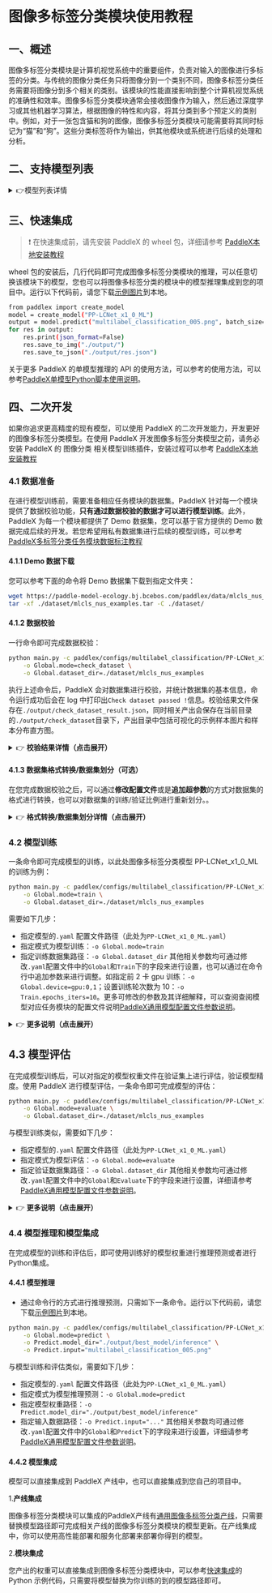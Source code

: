 # 图像多标签分类模块使用教程

## 一、概述
图像多标签分类模块是计算机视觉系统中的重要组件，负责对输入的图像进行多标签的分类。与传统的图像分类任务只将图像分到一个类别不同，图像多标签分类任务需要将图像分到多个相关的类别。该模块的性能直接影响到整个计算机视觉系统的准确性和效率。图像多标签分类模块通常会接收图像作为输入，然后通过深度学习或其他机器学习算法，根据图像的特性和内容，将其分类到多个预定义的类别中。例如，对于一张包含猫和狗的图像，图像多标签分类模块可能需要将其同时标记为“猫”和“狗”。这些分类标签将作为输出，供其他模块或系统进行后续的处理和分析。

## 二、支持模型列表

<details>
   <summary> 👉模型列表详情</summary>

<table>
  <tr>
    <th>模型</th>
    <th>mAP(%)</th>
    <th>模型存储大小 (M)</th>
    <th>介绍</th>
  </tr>
  <tr>
    <td>CLIP_vit_base_patch16_448_ML</td>
    <td>89.15</td>
    <td>325.6 M</td>
    <td>CLIP_ML是一种基于CLIP的图像多标签分类模型，通过结合ML-Decoder，显著提升了模型在图像多标签分类任务上的准确性。</td>
  </tr>
  <tr>
    <td>PP-HGNetV2-B0_ML</td>
    <td>80.98</td>
    <td>39.6 M</td>
    <td rowspan="3">PP-HGNetV2_ML是一种基于PP-HGNetV2的图像多标签分类模型，通过结合ML-Decoder，显著提升了模型在图像多标签分类任务上的准确性。</td>
  </tr>
  <tr>
    <td>PP-HGNetV2-B4_ML</td>
    <td>87.96</td>
    <td>88.5 M</td>
  </tr>
  <tr>
    <td>PP-HGNetV2-B6_ML</td>
    <td>91.25</td>
    <td>286.0 M</td>
  </tr>
  <tr>
    <td>PP-LCNet_x1_0_ML</td>
    <td>77.96</td>
    <td>29.4 M</td>
    <td>PP-LCNet_ML是一种基于PP-LCNet的图像多标签分类模型，通过结合ML-Decoder，显著提升了模型在图像多标签分类任务上的准确性。</td>
  </tr>
  <tr>
    <td>ResNet50_ML</td>
    <td>83.50</td>
    <td>108.9 M</td>
    <td>ResNet50_ML是一种基于ResNet50的图像多标签分类模型，通过结合ML-Decoder，显著提升了模型在图像多标签分类任务上的准确性。</td>
  </tr>
</table>


**注：以上精度指标为[COCO2017](https://cocodataset.org/#home)的多标签分类任务mAP。**
</details>

## 三、快速集成
> ❗ 在快速集成前，请先安装 PaddleX 的 wheel 包，详细请参考 [PaddleX本地安装教程](../../../installation/installation.md)

wheel 包的安装后，几行代码即可完成图像多标签分类模块的推理，可以任意切换该模块下的模型，您也可以将图像多标签分类的模块中的模型推理集成到您的项目中。运行以下代码前，请您下载[示例图片](https://paddle-model-ecology.bj.bcebos.com/paddlex/imgs/demo_image/multilabel_classification_005.png)到本地。

```bash
from paddlex import create_model
model = create_model("PP-LCNet_x1_0_ML")
output = model.predict("multilabel_classification_005.png", batch_size=1)
for res in output:
    res.print(json_format=False)
    res.save_to_img("./output/")
    res.save_to_json("./output/res.json")
```
关于更多 PaddleX 的单模型推理的 API 的使用方法，可以参考的使用方法，可以参考[PaddleX单模型Python脚本使用说明](../../instructions/model_python_API.md)。

## 四、二次开发
如果你追求更高精度的现有模型，可以使用 PaddleX 的二次开发能力，开发更好的图像多标签分类模型。在使用 PaddleX 开发图像多标签分类模型之前，请务必安装 PaddleX 的 图像分类 相关模型训练插件，安装过程可以参考 [PaddleX本地安装教程](../../../installation/installation.md)

### 4.1 数据准备
在进行模型训练前，需要准备相应任务模块的数据集。PaddleX 针对每一个模块提供了数据校验功能，**只有通过数据校验的数据才可以进行模型训练**。此外，PaddleX 为每一个模块都提供了 Demo 数据集，您可以基于官方提供的 Demo 数据完成后续的开发。若您希望用私有数据集进行后续的模型训练，可以参考[PaddleX多标签分类任务模块数据标注教程](../../../data_annotations/cv_modules/ml_classification.md)

#### 4.1.1 Demo 数据下载
您可以参考下面的命令将 Demo 数据集下载到指定文件夹：

```bash
wget https://paddle-model-ecology.bj.bcebos.com/paddlex/data/mlcls_nus_examples.tar -P ./dataset
tar -xf ./dataset/mlcls_nus_examples.tar -C ./dataset/
```
#### 4.1.2 数据校验
一行命令即可完成数据校验：

```bash
python main.py -c paddlex/configs/multilabel_classification/PP-LCNet_x1_0_ML.yaml \
    -o Global.mode=check_dataset \
    -o Global.dataset_dir=./dataset/mlcls_nus_examples
```
执行上述命令后，PaddleX 会对数据集进行校验，并统计数据集的基本信息，命令运行成功后会在 log 中打印出`Check dataset passed !`信息。校验结果文件保存在`./output/check_dataset_result.json`，同时相关产出会保存在当前目录的`./output/check_dataset`目录下，产出目录中包括可视化的示例样本图片和样本分布直方图。

<details>
  <summary>👉 <b>校验结果详情（点击展开）</b></summary>

校验结果文件具体内容为：

```bash
{
  "done_flag": true,
  "check_pass": true,
  "attributes": {
    "label_file": "../../dataset/mlcls_nus_examples/label.txt",
    "num_classes": 33,
    "train_samples": 17463,
    "train_sample_paths": [
      "check_dataset/demo_img/0543_4338693.jpg",
      "check_dataset/demo_img/0272_347806939.jpg",
      "check_dataset/demo_img/0069_2291994812.jpg",
      "check_dataset/demo_img/0012_1222850604.jpg",
      "check_dataset/demo_img/0238_53773041.jpg",
      "check_dataset/demo_img/0373_541261977.jpg",
      "check_dataset/demo_img/0567_519506868.jpg",
      "check_dataset/demo_img/0023_289621557.jpg",
      "check_dataset/demo_img/0581_484524659.jpg",
      "check_dataset/demo_img/0325_120753036.jpg"
    ],
    "val_samples": 17463,
    "val_sample_paths": [
      "check_dataset/demo_img/0546_130758157.jpg",
      "check_dataset/demo_img/0284_2230710138.jpg",
      "check_dataset/demo_img/0090_1491261559.jpg",
      "check_dataset/demo_img/0013_392798436.jpg",
      "check_dataset/demo_img/0246_2248376356.jpg",
      "check_dataset/demo_img/0377_1349296474.jpg",
      "check_dataset/demo_img/0570_2457645006.jpg",
      "check_dataset/demo_img/0027_309333946.jpg",
      "check_dataset/demo_img/0584_132639537.jpg",
      "check_dataset/demo_img/0329_206031527.jpg"
    ]
  },
  "analysis": {
    "histogram": "check_dataset/histogram.png"
  },
  "dataset_path": "./dataset/mlcls_nus_examples",
  "show_type": "image",
  "dataset_type": "MLClsDataset"
}
```
上述校验结果中，check_pass 为 True 表示数据集格式符合要求，其他部分指标的说明如下：

* `attributes.num_classes`：该数据集类别数为 33；
* `attributes.train_samples`：该数据集训练集样本数量为 17463；
* `attributes.val_samples`：该数据集验证集样本数量为 17463；
* `attributes.train_sample_paths`：该数据集训练集样本可视化图片相对路径列表；
* `attributes.val_sample_paths`：该数据集验证集样本可视化图片相对路径列表；


另外，数据集校验还对数据集中所有类别的样本数量分布情况进行了分析，并绘制了分布直方图（histogram.png）： 

![](https://raw.githubusercontent.com/cuicheng01/PaddleX_doc_images/main/images/modules/ml_classification/01.png)
</details>

#### 4.1.3 数据集格式转换/数据集划分（可选）
在您完成数据校验之后，可以通过**修改配置文件**或是**追加超参数**的方式对数据集的格式进行转换，也可以对数据集的训练/验证比例进行重新划分。。

<details>
  <summary>👉 <b>格式转换/数据集划分详情（点击展开）</b></summary>

**（1）数据集格式转换**

图像多标签分类支持 `COCO`格式的数据集转换为 `MLClsDataset`格式，数据集格式转换的参数可以通过修改配置文件中 `CheckDataset` 下的字段进行设置，配置文件中部分参数的示例说明如下：

* `CheckDataset`:
  * `convert`:
    * `enable`: 是否进行数据集格式转换，图像多标签分类支持 `COCO`格式的数据集转换为 `MLClsDataset`格式，默认为 `False`;
    * `src_dataset_type`: 如果进行数据集格式转换，则需设置源数据集格式，默认为 `null`，可选值为 `COCO` ；
  
例如，您想将`COCO`格式的数据集转换为 `MLClsDataset`格式，则需将配置文件修改为：

```bash
cd /path/to/paddlex
wget https://paddle-model-ecology.bj.bcebos.com/paddlex/data/det_coco_examples.tar -P ./dataset
tar -xf ./dataset/det_coco_examples.tar -C ./dataset/
```
```bash
......
CheckDataset:
  ......
  convert: 
    enable: True
    src_dataset_type: COCO
  ......
```
随后执行命令：

```bash
python main.py -c paddlex/configs/multilabel_classification/PP-LCNet_x1_0_ML.yaml \
    -o Global.mode=check_dataset \
    -o Global.dataset_dir=./dataset/det_coco_examples 
```
数据转换执行之后，原有标注文件会被在原路径下重命名为 `xxx.bak`。

以上参数同样支持通过追加命令行参数的方式进行设置：

```bash
python main.py -c paddlex/configs/multilabel_classification/PP-LCNet_x1_0_ML.yaml \
    -o Global.mode=check_dataset \
    -o Global.dataset_dir=./dataset/det_coco_examples \
    -o CheckDataset.convert.enable=True \
    -o CheckDataset.convert.src_dataset_type=COCO
```
**（2）数据集划分**

数据集划分的参数可以通过修改配置文件中 `CheckDataset` 下的字段进行设置，配置文件中部分参数的示例说明如下：

* `CheckDataset`:
  * `split`:
    * `enable`: 是否进行重新划分数据集，为 `True` 时进行数据集格式转换，默认为 `False`；
    * `train_percent`: 如果重新划分数据集，则需要设置训练集的百分比，类型为 0-100 之间的任意整数，需要保证和 `val_percent` 值加和为 100；
    * `val_percent`: 如果重新划分数据集，则需要设置验证集的百分比，类型为 0-100 之间的任意整数，需要保证和 `train_percent` 值加和为 100；

例如，您想重新划分数据集为 训练集占比 90%、验证集占比 10%，则需将配置文件修改为：

```bash
......
CheckDataset:
  ......
  split:
    enable: True
    train_percent: 90
    val_percent: 10
  ......
```
随后执行命令：

```bash
python main.py -c paddlex/configs/multilabel_classification/PP-LCNet_x1_0_ML.yaml \
    -o Global.mode=check_dataset \
    -o Global.dataset_dir=./dataset/det_coco_examples 
```
数据划分执行之后，原有标注文件会被在原路径下重命名为 `xxx.bak`。

以上参数同样支持通过追加命令行参数的方式进行设置：

```bash
python main.py -c paddlex/configs/multilabel_classification/PP-LCNet_x1_0_ML.yaml \
    -o Global.mode=check_dataset \
    -o Global.dataset_dir=./dataset/det_coco_examples \
    -o CheckDataset.split.enable=True \
    -o CheckDataset.split.train_percent=90 \
    -o CheckDataset.split.val_percent=10
```
</details>

### 4.2 模型训练
一条命令即可完成模型的训练，以此处图像多标签分类模型 PP-LCNet_x1_0_ML 的训练为例：

```bash
python main.py -c paddlex/configs/multilabel_classification/PP-LCNet_x1_0_ML.yaml \
    -o Global.mode=train \
    -o Global.dataset_dir=./dataset/mlcls_nus_examples
```
需要如下几步：

* 指定模型的`.yaml` 配置文件路径（此处为`PP-LCNet_x1_0_ML.yaml`）
* 指定模式为模型训练：`-o Global.mode=train`
* 指定训练数据集路径：`-o Global.dataset_dir`
其他相关参数均可通过修改`.yaml`配置文件中的`Global`和`Train`下的字段来进行设置，也可以通过在命令行中追加参数来进行调整。如指定前 2 卡 gpu 训练：`-o Global.device=gpu:0,1`；设置训练轮次数为 10：`-o Train.epochs_iters=10`。更多可修改的参数及其详细解释，可以查阅查阅模型对应任务模块的配置文件说明[PaddleX通用模型配置文件参数说明](../../instructions/config_parameters_common.md)。

<details>
  <summary>👉 <b>更多说明（点击展开）</b></summary>

* 模型训练过程中，PaddleX 会自动保存模型权重文件，默认为`output`，如需指定保存路径，可通过配置文件中 `-o Global.output` 字段进行设置。
* PaddleX 对您屏蔽了动态图权重和静态图权重的概念。在模型训练的过程中，会同时产出动态图和静态图的权重，在模型推理时，默认选择静态图权重推理。
* 训练其他模型时，需要的指定相应的配置文件，模型和配置的文件的对应关系，可以查阅[PaddleX模型列表（CPU/GPU）](../../../support_list/models_list.md)。
在完成模型训练后，所有产出保存在指定的输出目录（默认为`./output/`）下，通常有以下产出：

* `train_result.json`：训练结果记录文件，记录了训练任务是否正常完成，以及产出的权重指标、相关文件路径等；
* `train.log`：训练日志文件，记录了训练过程中的模型指标变化、loss 变化等；
* `config.yaml`：训练配置文件，记录了本次训练的超参数的配置；
* `.pdparams`、`.pdema`、`.pdopt.pdstate`、`.pdiparams`、`.pdmodel`：模型权重相关文件，包括网络参数、优化器、EMA、静态图网络参数、静态图网络结构等；
</details>

## **4.3 模型评估**
在完成模型训练后，可以对指定的模型权重文件在验证集上进行评估，验证模型精度。使用 PaddleX 进行模型评估，一条命令即可完成模型的评估：

```bash
python main.py -c paddlex/configs/multilabel_classification/PP-LCNet_x1_0_ML.yaml \
    -o Global.mode=evaluate \
    -o Global.dataset_dir=./dataset/mlcls_nus_examples
```
与模型训练类似，需要如下几步：

* 指定模型的`.yaml` 配置文件路径（此处为`PP-LCNet_x1_0_ML.yaml`）
* 指定模式为模型评估：`-o Global.mode=evaluate`
* 指定验证数据集路径：`-o Global.dataset_dir`
其他相关参数均可通过修改`.yaml`配置文件中的`Global`和`Evaluate`下的字段来进行设置，详细请参考[PaddleX通用模型配置文件参数说明](../../instructions/config_parameters_common.md)。

<details>
  <summary>👉 <b>更多说明（点击展开）</b></summary>

在模型评估时，需要指定模型权重文件路径，每个配置文件中都内置了默认的权重保存路径，如需要改变，只需要通过追加命令行参数的形式进行设置即可，如`-o Evaluate.weight_path=./output/best_model/best_model.pdparams`。

在完成模型评估后，会产出`evaluate_result.json，其记录了`评估的结果，具体来说，记录了评估任务是否正常完成，以及模型的评估指标，包括 MultiLabelMAP；

</details>

### **4.4 模型推理和模型集成**
在完成模型的训练和评估后，即可使用训练好的模型权重进行推理预测或者进行Python集成。

#### 4.4.1 模型推理

* 通过命令行的方式进行推理预测，只需如下一条命令。运行以下代码前，请您下载[示例图片](https://paddle-model-ecology.bj.bcebos.com/paddlex/imgs/demo_image/multilabel_classification_005.png)到本地。
```bash
python main.py -c paddlex/configs/multilabel_classification/PP-LCNet_x1_0_ML.yaml  \
    -o Global.mode=predict \
    -o Predict.model_dir="./output/best_model/inference" \
    -o Predict.input="multilabel_classification_005.png"
```
与模型训练和评估类似，需要如下几步：

* 指定模型的`.yaml` 配置文件路径（此处为`PP-LCNet_x1_0_ML.yaml`）
* 指定模式为模型推理预测：`-o Global.mode=predict`
* 指定模型权重路径：`-o Predict.model_dir="./output/best_model/inference"`
* 指定输入数据路径：`-o Predict.input="..."`
其他相关参数均可通过修改`.yaml`配置文件中的`Global`和`Predict`下的字段来进行设置，详细请参考[PaddleX通用模型配置文件参数说明](../../instructions/config_parameters_common.md)。

#### 4.4.2 模型集成
模型可以直接集成到 PaddleX 产线中，也可以直接集成到您自己的项目中。

1.**产线集成**

图像多标签分类模块可以集成的PaddleX产线有[通用图像多标签分类产线](../../../pipeline_usage/tutorials/cv_pipelines/image_multi_label_lassification.md)，只需要替换模型路径即可完成相关产线的图像多标签分类模块的模型更新。在产线集成中，你可以使用高性能部署和服务化部署来部署你得到的模型。

2.**模块集成**

您产出的权重可以直接集成到图像多标签分类模块中，可以参考[快速集成](#三快速集成)的 Python 示例代码，只需要将模型替换为你训练的到的模型路径即可。
